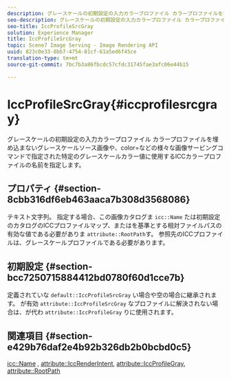 ```yaml
---
description: グレースケールの初期設定の入力カラープロファイル カラープロファイルを埋め込まないグレースケールソース画像や、color=などの様々な画像サービングコマンドで指定された特定のグレースケールカラー値に使用するICCカラープロファイルの名前を指定します。
seo-description: グレースケールの初期設定の入力カラープロファイル カラープロファイルを埋め込まないグレースケールソース画像や、color=などの様々な画像サービングコマンドで指定された特定のグレースケールカラー値に使用するICCカラープロファイルの名前を指定します。
seo-title: IccProfileSrcGray
solution: Experience Manager
title: IccProfileSrcGray
topic: Scene7 Image Serving - Image Rendering API
uuid: 823c0e33-8bb7-4754-81cf-61a5ed6f45ce
translation-type: tm+mt
source-git-commit: 7bc7b3a86fbcdc57cfdc31745fae3afc06e44b15

---
```



# IccProfileSrcGray{#iccprofilesrcgray}

グレースケールの初期設定の入力カラープロファイル カラープロファイルを埋め込まないグレースケールソース画像や、color=などの様々な画像サービングコマンドで指定された特定のグレースケールカラー値に使用するICCカラープロファイルの名前を指定します。

## プロパティ {#section-8cbb316df6eb463aaca7b308d3568086}

テキスト文字列。 指定する場合、この画像カタログま `icc::Name` たは初期設定のカタログのICCプロファイルマップ、またはを基準とする相対ファイルパスの有効な値である必要がありま `attribute::RootPath`す。 参照先のICCプロファイルは、グレースケールプロファイルである必要があります。

## 初期設定 {#section-bcc7250715884412bd0780f60d1cce7b}

定義されていな `default::IccProfileSrcGray` い場合や空の場合に継承されます。 が有効 `attribute::IccProfileSrcGray` なプロファイルに解決されない場合は、が代わ `attribute::IccProfileGray` りに使用されます。

## 関連項目 {#section-e429b76daf2e4b92b326db2b0bcbd0c5}

[icc::Name](../../../../../is-api/image-catalog/image-serving-api-ref/c-image-catalog-reference/c-icc-profile-map-reference/r-name-icc.md#reference-9e7d3c8e35434981a3dfac66b8946cbe) , [attribute::IccRenderIntent](../../../../../is-api/image-catalog/image-serving-api-ref/c-image-catalog-reference/c-attributes-reference/r-iccrenderintent.md#reference-012f207f28bd4406a5368d23ed95a51f), [attribute::IccProfileGray](../../../../../is-api/image-catalog/image-serving-api-ref/c-image-catalog-reference/c-attributes-reference/r-iccprofilegray.md#reference-13822a1596e440eea0492e86d88dad35), [attribute::RootPath](../../../../../is-api/image-catalog/image-serving-api-ref/c-image-catalog-reference/c-attributes-reference/r-rootpath.md#reference-17d57e5967be403b8408fa7214017494)
